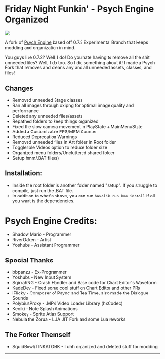 # Friday Night Funkin' - Psych Engine Organized

![]([https://github.com/SquidBowl/PE-0.7.2-ORGANIZED/blob/main/art/thumbnail.gif](https://github.com/SquidBowl/PE-0.7.2-ORGANIZED/blob/main/art/banner.png))

A fork of [Psych Engine](https://github.com/ShadowMario/) based off 0.7.2 Experimental Branch that keeps modding and organization in mind. 

You guys like 0.7.2? Well, I do! Do you hate having to remove all the shit unneeded files? Well, I do too. So I did something about it! I made a Psych Fork that removes and cleans any and all unneeded assets, classes, and files!

## Changes
- Removed unneeded Stage classes
- Ran all images through oxipng for optimal image quality and performance
- Deleted any unneeded files/assets
- Repathed folders to keep things organized
- Fixed the slow camera movement in PlayState + MainMenuState
- Added a Customizable FPS/MEM Counter
- Reduced Deprecation Warnings
- Removed unneeded files in Art folder in Root folder
- Toggleable Videos option to reduce folder size
- Organized menu folders/Uncluttered shared folder
- Setup hmm/.BAT file(s)

## Installation:
* Inside the root folder is another folder named "setup". If you struggle to compile, just run the .BAT file.
* In addition to what's above, you can run ``haxelib run hmm install`` if all you want is the dependencies.

# Psych Engine Credits:
* Shadow Mario - Programmer
* RiverOaken - Artist
* Yoshubs - Assistant Programmer

## Special Thanks
* bbpanzu - Ex-Programmer
* Yoshubs - New Input System
* SqirraRNG - Crash Handler and Base code for Chart Editor's Waveform
* KadeDev - Fixed some cool stuff on Chart Editor and other PRs
* iFlicky - Composer of Psync and Tea Time, also made the Dialogue Sounds
* PolybiusProxy - .MP4 Video Loader Library (hxCodec)
* Keoiki - Note Splash Animations
* Smokey - Sprite Atlas Support
* Nebula the Zorua - LUA JIT Fork and some Lua reworks

## The Forker Themself
* SquidBowl/TINKATONK - I uhh organized and deleted stuff for modding
_____________________________________
